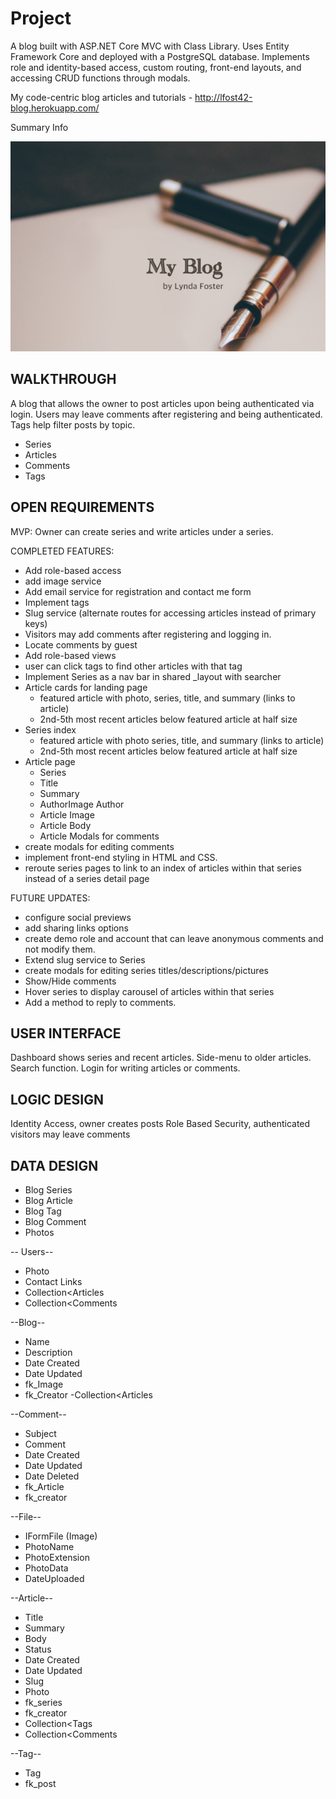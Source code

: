 # Project
A blog built with ASP.NET Core MVC with Class Library. Uses Entity Framework Core and deployed with a PostgreSQL database. Implements role and identity-based access, custom routing, front-end layouts, and accessing CRUD functions through modals. 

My code-centric blog articles and tutorials - http://lfost42-blog.herokuapp.com/

Summary Info

![My App](./app.png)

## WALKTHROUGH
A blog that allows the owner to post articles upon being authenticated via login. Users may leave comments after registering and being authenticated. Tags help filter posts by topic. 

- Series
- Articles
- Comments
- Tags

## OPEN REQUIREMENTS

MVP:
Owner can create series and write articles under a series.

COMPLETED FEATURES:
- Add role-based access
- add image service
- Add email service for registration and contact me form
- Implement tags 
- Slug service (alternate routes for accessing articles instead of primary keys)
- Visitors may add comments after registering and logging in. 
- Locate comments by guest
- Add role-based views
- user can click tags to find other articles with that tag
- Implement Series as a nav bar in shared _layout with searcher
- Article cards for landing page
	- featured article with photo, series, title, and summary (links to article)
	- 2nd-5th most recent articles below featured article at half size
- Series index
	- featured article with photo series, title, and summary (links to article)
	- 2nd-5th most recent articles below featured article at half size
- Article page
	- Series
	- Title
	- Summary
	- AuthorImage Author
	- Article Image
	- Article Body
	- Article Modals for comments
- create modals for editing comments
- implement front-end styling in HTML and CSS. 
- reroute series pages to link to an index of articles within that series instead of a series detail page

FUTURE UPDATES:
- configure social previews
- add sharing links options
- create demo role and account that can leave anonymous comments and not modify them. 
- Extend slug service to Series
- create modals for editing series titles/descriptions/pictures
- Show/Hide comments
- Hover series to display carousel of articles within that series
- Add a method to reply to comments. 

## USER INTERFACE
Dashboard shows series and recent articles. Side-menu to older articles. Search function. Login for writing articles or comments. 

## LOGIC DESIGN
Identity Access, owner creates posts
Role Based Security, authenticated visitors may leave comments

## DATA DESIGN
- Blog Series
- Blog Article
- Blog Tag
- Blog Comment
- Photos

-- Users--
- Photo
- Contact Links
- Collection<Articles
- Collection<Comments

--Blog--
- Name
- Description
- Date Created
- Date Updated
- fk_Image
- fk_Creator
-Collection<Articles

--Comment--
- Subject
- Comment
- Date Created
- Date Updated
- Date Deleted
- fk_Article
- fk_creator

--File--
- IFormFile (Image)
- PhotoName
- PhotoExtension
- PhotoData
- DateUploaded

--Article--
- Title
- Summary
- Body
- Status
- Date Created
- Date Updated
- Slug
- Photo
- fk_series
- fk_creator
- Collection<Tags
- Collection<Comments

--Tag--
- Tag
- fk_post


